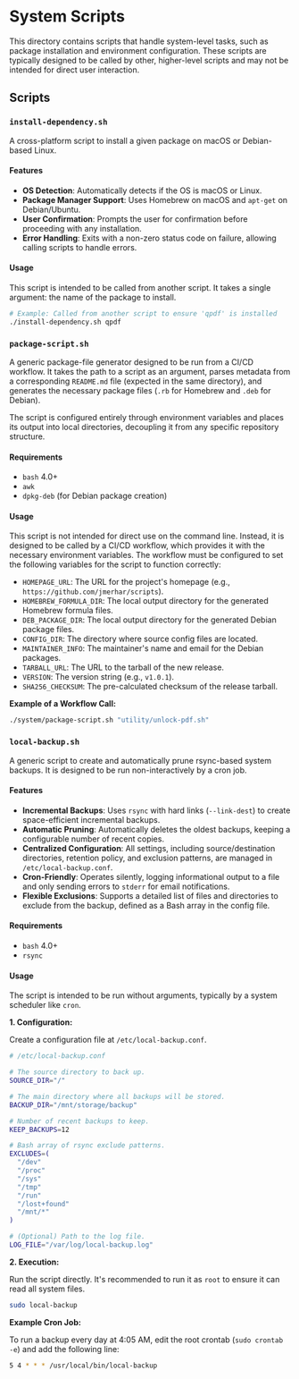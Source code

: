 # System Scripts

This directory contains scripts that handle system-level tasks, such as package installation and environment configuration. These scripts are typically designed to be called by other, higher-level scripts and may not be intended for direct user interaction.

## Scripts

### `install-dependency.sh`

A cross-platform script to install a given package on macOS or Debian-based Linux.

#### Features
* **OS Detection**: Automatically detects if the OS is macOS or Linux.
* **Package Manager Support**: Uses Homebrew on macOS and `apt-get` on Debian/Ubuntu.
* **User Confirmation**: Prompts the user for confirmation before proceeding with any installation.
* **Error Handling**: Exits with a non-zero status code on failure, allowing calling scripts to handle errors.

#### Usage

This script is intended to be called from another script. It takes a single argument: the name of the package to install.

```bash
# Example: Called from another script to ensure 'qpdf' is installed
./install-dependency.sh qpdf
```

### `package-script.sh`

A generic package-file generator designed to be run from a CI/CD workflow. It takes the path to a script as an argument, parses metadata from a corresponding `README.md` file (expected in the same directory), and generates the necessary package files (`.rb` for Homebrew and `.deb` for Debian).

The script is configured entirely through environment variables and places its output into local directories, decoupling it from any specific repository structure.

#### Requirements
* `bash` 4.0+
* `awk`
* `dpkg-deb` (for Debian package creation)

#### Usage

This script is not intended for direct use on the command line. Instead, it is designed to be called by a CI/CD workflow, which provides it with the necessary environment variables. The workflow must be configured to set the following variables for the script to function correctly:

* `HOMEPAGE_URL`: The URL for the project's homepage (e.g., `https://github.com/jmerhar/scripts`).
* `HOMEBREW_FORMULA_DIR`: The local output directory for the generated Homebrew formula files.
* `DEB_PACKAGE_DIR`: The local output directory for the generated Debian package files.
* `CONFIG_DIR`: The directory where source config files are located.
* `MAINTAINER_INFO`: The maintainer's name and email for the Debian packages.
* `TARBALL_URL`: The URL to the tarball of the new release.
* `VERSION`: The version string (e.g., `v1.0.1`).
* `SHA256_CHECKSUM`: The pre-calculated checksum of the release tarball.

**Example of a Workflow Call:**

```bash
./system/package-script.sh "utility/unlock-pdf.sh"
```

### `local-backup.sh`

A generic script to create and automatically prune rsync-based system backups. It is designed to be run non-interactively by a cron job.

#### Features
* **Incremental Backups**: Uses `rsync` with hard links (`--link-dest`) to create space-efficient incremental backups.
* **Automatic Pruning**: Automatically deletes the oldest backups, keeping a configurable number of recent copies.
* **Centralized Configuration**: All settings, including source/destination directories, retention policy, and exclusion patterns, are managed in `/etc/local-backup.conf`.
* **Cron-Friendly**: Operates silently, logging informational output to a file and only sending errors to `stderr` for email notifications.
* **Flexible Exclusions**: Supports a detailed list of files and directories to exclude from the backup, defined as a Bash array in the config file.

#### Requirements
* `bash` 4.0+
* `rsync`

#### Usage

The script is intended to be run without arguments, typically by a system scheduler like `cron`.

**1. Configuration:**

Create a configuration file at `/etc/local-backup.conf`.

```bash
# /etc/local-backup.conf

# The source directory to back up.
SOURCE_DIR="/"

# The main directory where all backups will be stored.
BACKUP_DIR="/mnt/storage/backup"

# Number of recent backups to keep.
KEEP_BACKUPS=12

# Bash array of rsync exclude patterns.
EXCLUDES=(
  "/dev"
  "/proc"
  "/sys"
  "/tmp"
  "/run"
  "/lost+found"
  "/mnt/*"
)

# (Optional) Path to the log file.
LOG_FILE="/var/log/local-backup.log"
```

**2. Execution:**

Run the script directly. It's recommended to run it as `root` to ensure it can read all system files.

```bash
sudo local-backup
```

**Example Cron Job:**

To run a backup every day at 4:05 AM, edit the root crontab (`sudo crontab -e`) and add the following line:

```bash
5 4 * * * /usr/local/bin/local-backup
```
